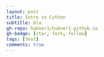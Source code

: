 ```yaml
---
layout: post
title: Intro to Cython
subtitle: bla
gh-repo: hubner1/hubner1.github.io
gh-badge: [star, fork, follow]
tags: [test]
comments: true
---
```

